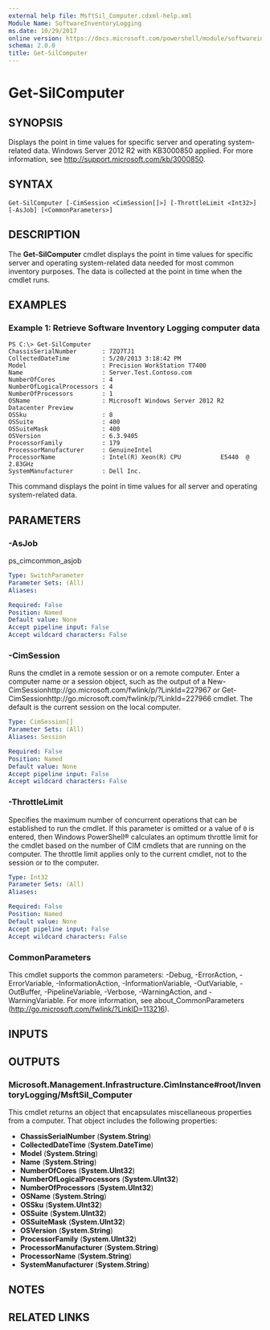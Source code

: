 ```yaml
---
external help file: MsftSil_Computer.cdxml-help.xml
Module Name: SoftwareInventoryLogging
ms.date: 10/29/2017
online version: https://docs.microsoft.com/powershell/module/softwareinventorylogging/get-silcomputer?view=windowsserver2012r2-ps&wt.mc_id=ps-gethelp
schema: 2.0.0
title: Get-SilComputer
---
```


# Get-SilComputer

## SYNOPSIS
Displays the point in time values for specific server and operating system-related data.
Windows Server 2012 R2 with KB3000850 applied.
For more information, see http://support.microsoft.com/kb/3000850.

## SYNTAX

```
Get-SilComputer [-CimSession <CimSession[]>] [-ThrottleLimit <Int32>] [-AsJob] [<CommonParameters>]
```

## DESCRIPTION
The **Get-SilComputer** cmdlet displays the point in time values for specific server and operating system-related data needed for most common inventory purposes.
The data is collected at the point in time when the cmdlet runs.

## EXAMPLES

### Example 1: Retrieve Software Inventory Logging computer data
```
PS C:\> Get-SilComputer
ChassisSerialNumber       : 7ZQ7TJ1
CollectedDateTime         : 5/20/2013 3:18:42 PM
Model                     : Precision WorkStation T7400
Name                      : Server.Test.Contoso.com
NumberOfCores             : 4
NumberOfLogicalProcessors : 4
NumberOfProcessors        : 1
OSName                    : Microsoft Windows Server 2012 R2 Datacenter Preview
OSSku                     : 8
OSSuite                   : 400
OSSuiteMask               : 400
OSVersion                 : 6.3.9405
ProcessorFamily           : 179
ProcessorManufacturer     : GenuineIntel
ProcessorName             : Intel(R) Xeon(R) CPU           E5440  @ 2.83GHz
SystemManufacturer        : Dell Inc.
```

This command displays the point in time values for all server and operating system-related data.

## PARAMETERS

### -AsJob
ps_cimcommon_asjob

```yaml
Type: SwitchParameter
Parameter Sets: (All)
Aliases: 

Required: False
Position: Named
Default value: None
Accept pipeline input: False
Accept wildcard characters: False
```

### -CimSession
Runs the cmdlet in a remote session or on a remote computer.
Enter a computer name or a session object, such as the output of a New-CimSessionhttp://go.microsoft.com/fwlink/p/?LinkId=227967 or Get-CimSessionhttp://go.microsoft.com/fwlink/p/?LinkId=227966 cmdlet.
The default is the current session on the local computer.

```yaml
Type: CimSession[]
Parameter Sets: (All)
Aliases: Session

Required: False
Position: Named
Default value: None
Accept pipeline input: False
Accept wildcard characters: False
```

### -ThrottleLimit
Specifies the maximum number of concurrent operations that can be established to run the cmdlet.
If this parameter is omitted or a value of `0` is entered, then Windows PowerShell® calculates an optimum throttle limit for the cmdlet based on the number of CIM cmdlets that are running on the computer.
The throttle limit applies only to the current cmdlet, not to the session or to the computer.

```yaml
Type: Int32
Parameter Sets: (All)
Aliases: 

Required: False
Position: Named
Default value: None
Accept pipeline input: False
Accept wildcard characters: False
```

### CommonParameters
This cmdlet supports the common parameters: -Debug, -ErrorAction, -ErrorVariable, -InformationAction, -InformationVariable, -OutVariable, -OutBuffer, -PipelineVariable, -Verbose, -WarningAction, and -WarningVariable. For more information, see about_CommonParameters (http://go.microsoft.com/fwlink/?LinkID=113216).

## INPUTS

## OUTPUTS

### Microsoft.Management.Infrastructure.CimInstance#root/InventoryLogging/MsftSil_Computer
This cmdlet returns an object that encapsulates miscellaneous properties from a computer.
That object includes the following properties: 

- **ChassisSerialNumber** (**System.String**)
- **CollectedDateTime** (**System.DateTime**)
- **Model** (**System.String**)
- **Name** (**System.String**)
- **NumberOfCores** (**System.UInt32**)
- **NumberOfLogicalProcessors** (**System.UInt32**)
- **NumberOfProcessors** (**System.UInt32**)
- **OSName** (**System.String**)
- **OSSku** (**System.UInt32**)
- **OSSuite** (**System.UInt32**)
- **OSSuiteMask** (**System.UInt32**)
- **OSVersion** (**System.String**)
- **ProcessorFamily** (**System.UInt32**)
- **ProcessorManufacturer** (**System.String**)
- **ProcessorName** (**System.String**)
- **SystemManufacturer** (**System.String**)

## NOTES

## RELATED LINKS

